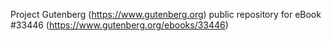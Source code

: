 Project Gutenberg (https://www.gutenberg.org) public repository for eBook #33446 (https://www.gutenberg.org/ebooks/33446)
